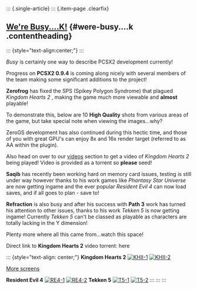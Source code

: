 ::: {.single-article}
::: {.item-page .clearfix}
## [We're Busy....K!](/147-we-re-busy-k.html) {#were-busy....k .contentheading}

::: {style="text-align:center;"}
:::

*Busy* is certainly one way to describe PCSX2 development currently!

Progress on **PCSX2 0.9.4** is coming along nicely with several members
of the team making some significant additions to the project!

**Zerofrog** has fixed the SPS (Spikey Polygon Syndrome) that plagued
*Kingdom Hearts 2* , making the game much more viewable and **almost**
playable!

To demonstrate this, below are 10 **High Quality** shots from various
areas of the game, but take special note when viewing the
images...why?

ZeroGS development has also continued during this hectic time, and those
of you with great GPU's can enjoy 8x and 16x render target (referred to
as AA within the plugin).

Also head on over to our [videos](/demo-videos-screenshots/videos.html)
section to get a video of *Kingdom Hearts 2* being played! Video is
provided as a torrent so **please** seed!

**Saqib** has recently been working hard on memory card issues, testing
is still under way however thanks to his work games like *Phantasy Star
Universe* are now getting ingame and the ever popular *Resident Evil 4*
can now load saves, and if all goes to plan - save to!

**Refraction** is also busy and after his success with **Path 3** work
has turned his attention to other issues, thanks to his work *Tekken 5*
is now getting ingame! Currently *Tekken 5* can't be classed as
playable as characters are totally lacking in the Y dimension!

Plenty more where all this came from...watch this space!

Direct link to **Kingdom Hearts 2** video torrent: here

::: {style="text-align: center;"}
**Kingdom Hearts 2**
[![KHII-1](/images/stories/frontend/were_busy/TN_KHII_01.jpg)](/images/stories/frontend/were_busy/KHII_01.jpg)
[![KHII-2](/images/stories/frontend/were_busy/TN_KHII_02.jpg)](/images/stories/frontend/were_busy/KHII_02.jpg)

[More
screens](/images/stories/frontend/were_busy/werebusy_screens_news.rar)

**Resident Evil 4**
[![RE4-1](/images/stories/frontend/were_busy/tRE4_01.jpg)](/images/stories/frontend/were_busy/RE4_01.jpg)
[![RE4-2](/images/stories/frontend/were_busy/tRE4_02.jpg)](/images/stories/frontend/were_busy/RE4_02.jpg)
**Tekken 5**
[![T5-1](/images/stories/frontend/were_busy/tT5_01.jpg)](/images/stories/frontend/were_busy/T5_01.jpg)
[![T5-2](/images/stories/frontend/were_busy/tT5_02.jpg)](/images/stories/frontend/were_busy/T5_02.jpg)
:::
:::
:::
